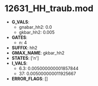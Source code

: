 # 12631_HH_traub.mod

- **G_VALS**:
  - gnabar_hh2: 0.0
  - gkbar_hh2: 0.005
- **GATES**:
  - n: 4
- **SUFFIX**: hh2
- **GMAX_NAME**: gkbar_hh2
- **STATES**: ['n']
- **I_VALS**:
  - 6.3: 0.005000000001857844
  - 37: 0.005000000011925667
- **ERROR_FLAGS**: []
